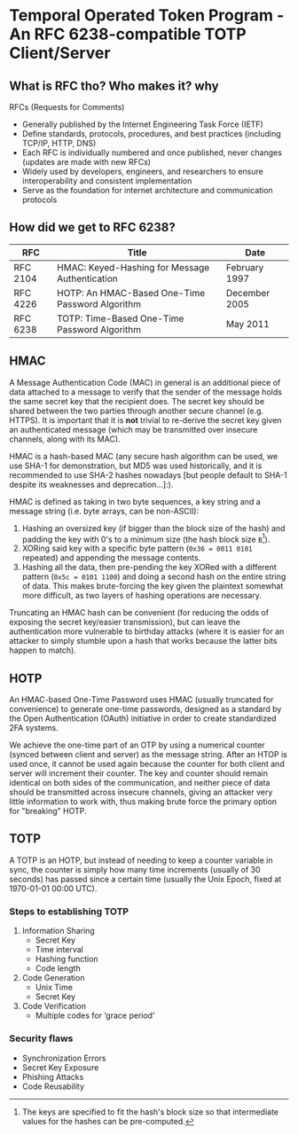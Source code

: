 # Temporal Operated Token Program - An RFC 6238-compatible TOTP Client/Server

## What is RFC tho? Who makes it? why

RFCs (Requests for Comments)
- Generally published by the Internet Engineering Task Force (IETF)
- Define standards, protocols, procedures, and best practices (including TCP/IP,
HTTP, DNS)
- Each RFC is individually numbered and once published, never changes (updates
are made with new RFCs)
- Widely used by developers, engineers, and researchers to ensure interoperability
and consistent implementation
- Serve as the foundation for internet architecture and communication protocols


## How did we get to RFC 6238?

|RFC|Title|Date|
|-|-|-|
|RFC 2104|HMAC: Keyed-Hashing for Message Authentication|February 1997|
|RFC 4226|HOTP: An HMAC-Based One-Time Password Algorithm|December 2005|
|RFC 6238|TOTP: Time-Based One-Time Password Algorithm|May 2011|

## HMAC
A Message Authentication Code (MAC) in general is an additional piece of data attached to a message to verify that the sender of the message holds the same secret key that the recipient does. The secret key should be shared between the two parties through another secure channel (e.g. HTTPS). It is important that it is **not** trivial to re-derive the secret key given an authenticated message (which may be transmitted over insecure channels, along with its MAC).

HMAC is a hash-based MAC (any secure hash algorithm can be used, we use SHA-1 for demonstration, but MD5 was used historically, and it is recommended to use SHA-2 hashes nowadays [but people default to SHA-1 despite its weaknesses and deprecation...]:).

HMAC is defined as taking in two byte sequences, a key string and a message string (i.e. byte arrays, can be non-ASCII):
1. Hashing an oversized key (if bigger than the block size of the hash) and padding the key with 0's to a minimum size (the hash block size `B`[^1]).
2. XORing said key with a specific byte pattern (`0x36 = 0011 0101` repeated) and appending the message contents.
3. Hashing all the data, then pre-pending the key XORed with a different pattern (`0x5c = 0101 1100`) and doing a second hash on the entire string of data.
This makes brute-forcing the key given the plaintext somewhat more difficult, as two layers of hashing operations are necessary.

Truncating an HMAC hash can be convenient (for reducing the odds of exposing the secret key/easier transmission), but can leave the authentication more vulnerable to birthday attacks (where it is easier for an attacker to simply stumble upon a hash that works because the latter bits happen to match).

[^1]: The keys are specified to fit the hash's block size so that intermediate values for the hashes can be pre-computed.

## HOTP
An HMAC-based One-Time Password uses HMAC (usually truncated for convenience) to generate one-time passwords, designed as a standard by the Open Authentication (OAuth) initiative in order to create standardized 2FA systems.

We achieve the one-time part of an OTP by using a numerical counter (synced between client and server) as the message string. After an HTOP is used once, it cannot be used again because the counter for both client and server will increment their counter. The key and counter should remain identical on both sides of the communication, and neither piece of data should be transmitted across insecure channels, giving an attacker very little information to work with, thus making brute force the primary option for "breaking" HOTP.

## TOTP
A TOTP is an HOTP, but instead of needing to keep a counter variable in sync, the counter is simply how many time increments (usually of 30 seconds) has passed since a certain time (usually the Unix Epoch, fixed at 1970-01-01 00:00 UTC).

### Steps to establishing TOTP

1. Information Sharing
    - Secret Key
    - Time interval
    - Hashing function
    - Code length
3. Code Generation
    - Unix Time
    - Secret Key
4. Code Verification
    - Multiple codes for ‘grace period’


### Security flaws

- Synchronization Errors
- Secret Key Exposure
- Phishing Attacks
- Code Reusability


